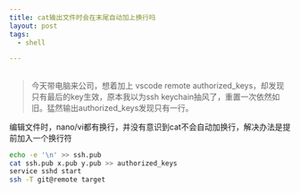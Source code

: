 ```yaml
---
title: cat输出文件时会在末尾自动加上换行吗
layout: post
tags:
  - shell

---
```


## 

> 今天带电脑来公司，想着加上 vscode remote authorized_keys，却发现只有最后的key生效，原本我以为ssh keychain抽风了，重置一次依然如旧。猛然输出authorized_keys发现只有一行。

编辑文件时，nano/vi都有换行，并没有意识到cat不会自动加换行，解决办法是提前加入一个换行符

```bash
echo -e '\n' >> ssh.pub
cat ssh.pub x.pub y.pub >> authorized_keys
service sshd start
ssh -T git@remote target
```

[Reference]: https://blog.csdn.net/hoxily/article/details/44242783


